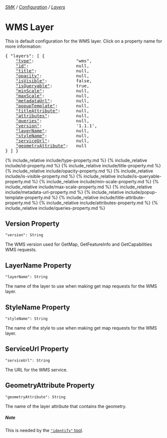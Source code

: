 ###### [SMK](../..) / [Configuration](..) / [Layers](.)

# WMS Layer

This is default configuration for the WMS layer.
Click on a property name for more information:
<pre>
{ "layers": [ {
    <a href="#type-property"                >"type"</a>:                "wms",
    <a href="#id-property"                  >"id"</a>:                  null,
    <a href="#title-property"               >"title"</a>:               null,
    <a href="#opacity-property"             >"opacity"</a>:             null,
    <a href="#isvisible-property"           >"isVisible"</a>:           false,
    <a href="#isqueryable-property"         >"isQueryable"</a>:         true,
    <a href="#minscale-property"            >"minScale"</a>:            null,
    <a href="#maxscale-property"            >"maxScale"</a>:            null,
    <a href="#metadataurl-property"         >"metadataUrl"</a>:         null,
    <a href="#popuptemplate-property"       >"popupTemplate"</a>:       null,
    <a href="#titleattribute-property"      >"titleAttribute"</a>:      null,
    <a href="#attributes-property"          >"attributes"</a>:          null,
    <a href="#queries-property"             >"queries"</a>:             null,
    <a href="#version-property"             >"version"</a>:             '1.1.1',
    <a href="#layername-property"           >"layerName"</a>:           null,
    <a href="#stylename-property"           >"styleName"</a>:           null,
    <a href="#serviceurl-property"          >"serviceUrl"</a>:          null,
    <a href="#geometryattribute-property"   >"geometryAttribute"</a>:   null
} ] }
</pre>

{% include_relative include/type-property.md %}
{% include_relative include/id-property.md %}
{% include_relative include/title-property.md %}
{% include_relative include/opacity-property.md %}
{% include_relative include/is-visible-property.md %}
{% include_relative include/is-queryable-property.md %}
{% include_relative include/min-scale-property.md %}
{% include_relative include/max-scale-property.md %}
{% include_relative include/metadata-url-property.md %}
{% include_relative include/popup-template-property.md %}
{% include_relative include/title-attribute-property.md %}
{% include_relative include/attributes-property.md %}
{% include_relative include/queries-property.md %}

## Version Property
`"version": String`

The WMS version used for GetMap, GetFeatureInfo and GetCapabilities WMS requests.


## LayerName Property
`"layerName": String`

The name of the layer to use when making get map requests for the WMS layer.


## StyleName Property
`"styleName": String`

The name of the style to use when making get map requests for the WMS layer.


## ServiceUrl Property
`"serviceUrl": String`

The URL for the WMS service.


## GeometryAttribute Property
`"geometryAttribute": String`

The name of the layer attribute that contains the geometry.

##### Note

This is needed by the [`"identify"` tool](../tools/identify).






